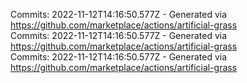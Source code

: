 Commits: 2022-11-12T14:16:50.577Z - Generated via https://github.com/marketplace/actions/artificial-grass
<br>
Commits: 2022-11-12T14:16:50.577Z - Generated via https://github.com/marketplace/actions/artificial-grass
<br>
Commits: 2022-11-12T14:16:50.577Z - Generated via https://github.com/marketplace/actions/artificial-grass
<br>
